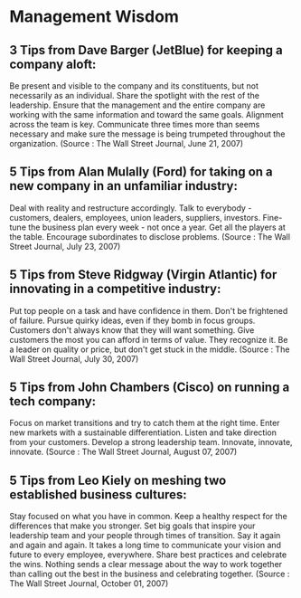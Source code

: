 # Management Wisdom

## 3 Tips from Dave Barger (JetBlue) for keeping a company aloft:
Be present and visible to the company and its constituents, but not necessarily as an individual.   Share the spotlight with the rest of the leadership.
Ensure that the management and the entire company are working with the same information and toward the same goals.   Alignment across the team is key.
Communicate three times more than seems necessary and make sure the message is being trumpeted throughout the organization.
(Source : The Wall Street Journal,  June 21, 2007)

## 5 Tips from Alan Mulally (Ford) for taking on a new company in an unfamiliar industry:
Deal with reality and restructure accordingly.
Talk to everybody - customers, dealers, employees, union leaders, suppliers, investors.
Fine-tune the business plan every week - not once a year.
Get all the players at the table.
Encourage subordinates to disclose problems.
(Source : The Wall Street Journal,  July 23, 2007)

##   5 Tips from Steve Ridgway (Virgin Atlantic) for innovating in a competitive industry:
Put top people on a task and have confidence in them.
Don't be frightened of failure.
Pursue quirky ideas, even if they bomb in focus groups.   Customers don't always know that they will want something.
Give customers the most you can afford in terms of value.   They recognize it.
Be a leader on quality or price, but don't get stuck in the middle.
(Source : The Wall Street Journal,  July 30, 2007)

  ## 5 Tips from John Chambers (Cisco) on running a tech company:
Focus on market transitions and try to catch them at the right time.
Enter new markets with a sustainable differentiation.
Listen and take direction from your customers.
Develop a strong leadership team.
Innovate, innovate, innovate.
(Source : The Wall Street Journal,  August 07, 2007)
  
  ## 5 Tips from Leo Kiely on meshing two established business cultures:
Stay focused on what you have in common.
Keep a healthy respect for the differences that make you stronger.
Set big goals that inspire your leadership team and your people through times of transition.
Say it again and again and again.  It takes a long time to communicate your vision and future to every employee, everywhere.
Share best practices and celebrate the wins.   Nothing sends a  clear message about the way to work together than calling out the best in the business and celebrating together.
(Source : The Wall Street Journal,  October 01, 2007)
